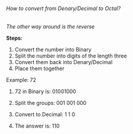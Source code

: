 
###### How to convert from Denary/Decimal to *Octal*?
*The other way around is the reverse*

**Steps:**
1. Convert the number into Binary
2. Split the number into digits of the length three
3. Convert them back into Denary/Decimal
4. Place them together

Example: 72

1. 72 in Binary is:
	01001000

2. Split the groups:
	001 001 000

3. Convert to Decimal:
	1 1 0

4. The answer is:
	110